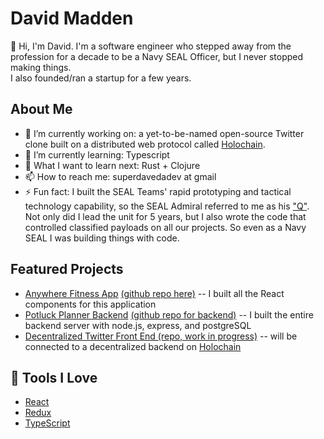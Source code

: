 # David Madden

👋 Hi, I'm David.
I'm a software engineer who stepped away from the profession for a decade to be a Navy SEAL Officer, but I never stopped making things. <br>
I also founded/ran a startup for a few years.<br>

## About Me

- 🔭 I’m currently working on: a yet-to-be-named open-source Twitter clone built on a distributed web protocol called [Holochain](https://www.holochain.org).
- 🌱 I’m currently learning: Typescript
- 🤔 What I want to learn next: Rust + Clojure
- 📫 How to reach me: superdavedadev at gmail
- ⚡ Fun fact: I built the SEAL Teams' rapid prototyping and tactical technology capability, so the SEAL Admiral referred to me as his ["Q"](https://en.wikipedia.org/wiki/Q_(James_Bond)). Not only did I lead the unit for 5 years, but I also wrote the code that controlled classified payloads on all our projects. So even as a Navy SEAL I was building things with code.

## Featured Projects
- [Anywhere Fitness App](https://anywhere-fitness-2-kappa.vercel.app/) [(github repo here)](https://github.com/bw-anywherefitness-happyfuntime/front-end)
-- I built all the React components for this application
- [Potluck Planner Backend](https://potluck-shenanigans.herokuapp.com/) [(github repo for backend)](https://github.com/Potluck-build/backend)
-- I built the entire backend server with node.js, express, and postgreSQL
- [Decentralized Twitter Front End (repo, work in progress)](https://github.com/DaveMadden/birb-react)
-- will be connected to a decentralized backend on [Holochain](https://www.holochain.org/)

## 🔧 Tools I Love

- [React](https://reactjs.org/)
- [Redux](https://redux.js.org)
- [TypeScript](https://www.typescriptlang.org/)
